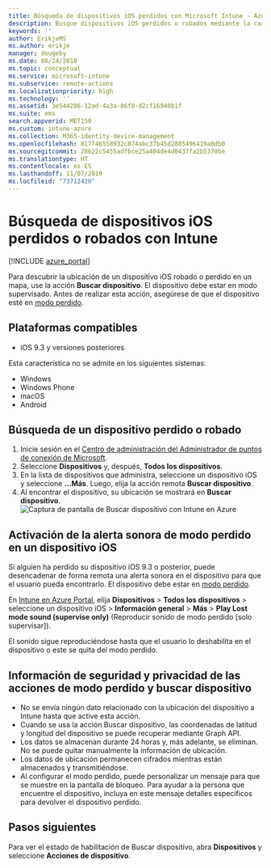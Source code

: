 ```yaml
---
title: Búsqueda de dispositivos iOS perdidos con Microsoft Intune - Azure | Microsoft Docs
description: Busque dispositivos iOS perdidos o robados mediante la característica de búsqueda de dispositivos de Microsoft Intune. Puede obtener detalles sobre la información de privacidad y seguridad usando la acción de búsqueda de dispositivos.
keywords: ''
author: ErikjeMS
ms.author: erikje
manager: dougeby
ms.date: 08/24/2018
ms.topic: conceptual
ms.service: microsoft-intune
ms.subservice: remote-actions
ms.localizationpriority: high
ms.technology: ''
ms.assetid: 3e544286-12ad-4a3a-86f8-d2cf16940b1f
ms.suite: ems
search.appverid: MET150
ms.custom: intune-azure
ms.collection: M365-identity-device-management
ms.openlocfilehash: 817f46558932c074abc37b45d2885496419a0db0
ms.sourcegitcommit: 28622c5455adfbce25a404de4d0437fa2b5370be
ms.translationtype: HT
ms.contentlocale: es-ES
ms.lasthandoff: 11/07/2019
ms.locfileid: "73712420"
---
```

# <a name="locate-lost-or-stolen-ios-devices-with-intune"></a>Búsqueda de dispositivos iOS perdidos o robados con Intune

[!INCLUDE [azure_portal](../includes/azure_portal.md)]

Para descubrir la ubicación de un dispositivo iOS robado o perdido en un mapa, use la acción **Buscar dispositivo**. El dispositivo debe estar en modo supervisado. Antes de realizar esta acción, asegúrese de que el dispositivo esté en [modo perdido](device-lost-mode.md).

## <a name="supported-platforms"></a>Plataformas compatibles

- iOS 9.3 y versiones posteriores

Esta característica no se admite en los siguientes sistemas: 
- Windows
- Windows Phone
- macOS
- Android

## <a name="locate-a-lost-or-stolen-device"></a>Búsqueda de un dispositivo perdido o robado

1. Inicie sesión en el [Centro de administración del Administrador de puntos de conexión de Microsoft](https://go.microsoft.com/fwlink/?linkid=2109431).
3. Seleccione **Dispositivos** y, después, **Todos los dispositivos**.
4. En la lista de dispositivos que administra, seleccione un dispositivo iOS y seleccione **...Más**. Luego, elija la acción remota **Buscar dispositivo**.
5. Al encontrar el dispositivo, su ubicación se mostrará en **Buscar dispositivo**.
    ![Captura de pantalla de Buscar dispositivo con Intune en Azure](./media/device-locate/locate-device.png)


## <a name="activate-lost-mode-sound-alert-on-an-ios-device"></a>Activación de la alerta sonora de modo perdido en un dispositivo iOS

Si alguien ha perdido su dispositivo iOS 9.3 o posterior, puede desencadenar de forma remota una alerta sonora en el dispositivo para que el usuario pueda encontrarlo. El dispositivo debe estar en [modo perdido](device-lost-mode.md).

En [Intune en Azure Portal](https://aka.ms/intuneportal), elija **Dispositivos** > **Todos los dispositivos** > seleccione un dispositivo iOS > **Información general** > **Más** > **Play Lost mode sound (supervise only)** (Reproducir sonido de modo perdido [solo supervisar]).

El sonido sigue reproduciéndose hasta que el usuario lo deshabilita en el dispositivo o este se quita del modo perdido.


## <a name="security-and-privacy-information-for-lost-mode-and-locate-device-actions"></a>Información de seguridad y privacidad de las acciones de modo perdido y buscar dispositivo
- No se envía ningún dato relacionado con la ubicación del dispositivo a Intune hasta que active esta acción.
- Cuando se usa la acción Buscar dispositivo, las coordenadas de latitud y longitud del dispositivo se puede recuperar mediante Graph API.
- Los datos se almacenan durante 24 horas y, más adelante, se eliminan. No se puede quitar manualmente la información de ubicación.
- Los datos de ubicación permanecen cifrados mientras están almacenados y transmitiéndose.
- Al configurar el modo perdido, puede personalizar un mensaje para que se muestre en la pantalla de bloqueo. Para ayudar a la persona que encuentre el dispositivo, incluya en este mensaje detalles específicos para devolver el dispositivo perdido.

## <a name="next-steps"></a>Pasos siguientes

Para ver el estado de habilitación de Buscar dispositivo, abra **Dispositivos** y seleccione **Acciones de dispositivo**.
